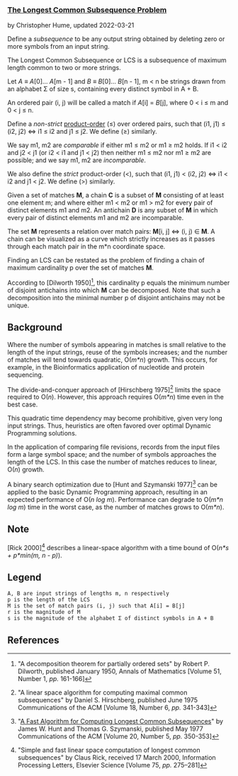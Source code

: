 ### [The Longest Common Subsequence Problem](http://en.wikipedia.org/wiki/Longest_common_subsequence_problem)
by Christopher Hume, updated 2022-03-21

Define a *subsequence* to be any output string obtained by deleting zero or more symbols from an input string.

The Longest Common Subsequence or LCS is a subsequence of maximum length common to two or more strings.

Let *A* &equiv; *A*[0]&hellip; *A*[m - 1] and *B* &equiv; *B*[0]&hellip; *B*[n - 1], m &lt; n be strings drawn from an alphabet &Sigma; of size s, containing every distinct symbol in A + B.

An ordered pair (i, j) will be called a match if *A*[i] = *B*[j], where 0 &lt; i &leq; m and 0 &lt; j &leq; n.

Define a *non-strict* [product-order](https://en.wikipedia.org/wiki/Product_order) (&leq;) over ordered pairs, such that (i1, j1) &leq; (i2, j2) &hArr; i1 &leq; i2 and j1 &leq; j2.  We define (&geq;) similarly.

We say m1, m2 are *comparable* if either m1 &leq; m2 or m1 &geq; m2 holds.  If i1 &lt; i2 and j2 &lt; j1 (or i2 &lt; i1 and j1 &lt; j2) then neither m1 &leq; m2 nor m1 &geq; m2 are possible; and we say m1, m2 are *incomparable*.

We also define the *strict* product-order (&lt;), such that (i1, j1) &lt; (i2, j2) &hArr; i1 &lt; i2 and j1 &lt; j2.  We define (&gt;) similarly.

Given a set of matches **M**, a chain **C** is a subset of **M** consisting of at least one element m; and where either m1 &lt; m2 or m1 &gt; m2 for every pair of distinct elements m1 and m2.  An antichain **D** is any subset of **M** in which every pair of distinct elements m1 and m2 are incomparable.

The set **M** represents a relation over match pairs: **M**[i, j] &hArr; (i, j) &isin; **M**.  A chain can be visualized as a curve which strictly increases as it passes through each match pair in the m\*n coordinate space.

Finding an LCS can be restated as the problem of finding a chain of maximum cardinality p over the set of matches **M**.

According to [Dilworth 1950][^1], this cardinality p equals the minimum number of disjoint antichains into which **M** can be decomposed.  Note that such a decomposition into the minimal number p of disjoint antichains may not be unique.

## Background

Where the number of symbols appearing in matches is small relative to the length of the input strings, reuse of the symbols increases; and the number of matches will tend towards quadratic, O(*m\*n*) growth.  This occurs, for example, in the Bioinformatics application of nucleotide and protein sequencing.

The divide-and-conquer approach of [Hirschberg 1975][^3] limits the space required to O(*n*).  However, this approach requires O(*m\*n*) time even in the best case.

This quadratic time dependency may become prohibitive, given very long input strings.  Thus, heuristics are often favored over optimal Dynamic Programming solutions.

In the application of comparing file revisions, records from the input files form a large symbol space; and the number of symbols approaches the length of the LCS.  In this case the number of matches reduces to linear, O(*n*) growth.

A binary search optimization due to [Hunt and Szymanski 1977][^5] can be applied to the basic Dynamic Programming approach, resulting in an expected performance of O(*n log m*).  Performance can degrade to O(*m\*n log m*) time in the worst case, as the number of matches grows to O(*m\*n*).

## Note

[Rick 2000][^6] describes a linear-space algorithm with a time bound of O(*n\*s + p\*min(m, n - p)*).

## Legend

    A, B are input strings of lengths m, n respectively
    p is the length of the LCS
    M is the set of match pairs (i, j) such that A[i] = B[j]
    r is the magnitude of M
    s is the magnitude of the alphabet Σ of distinct symbols in A + B

## References

[^1]: "A decomposition theorem for partially ordered sets"
by Robert P. Dilworth, published January 1950,
Annals of Mathematics [Volume 51, Number 1, *pp.* 161-166]

[^2]: "A New Practical Linear Space Algorithm for the Longest Common
Subsequence Problem" by Heiko Goeman and Michael Clausen,
published 2002, Kybernetika [Volume 38, Issue 1, *pp.* 45-66]

[^3]: "A linear space algorithm for computing maximal common subsequences"
by Daniel S. Hirschberg, published June 1975
Communications of the ACM [Volume 18, Number 6, *pp.* 341-343]

[^4]: "An Algorithm for Differential File Comparison"
by James W. Hunt and M. Douglas McIlroy, June 1976
Computing Science Technical Report, Bell Laboratories 41

[^5]: "[A Fast Algorithm for Computing Longest Common Subsequences](http:www.cs.bgu.ac.il/~dpaa111/wiki.files/HuntSzymanski.pdf)"
by James W. Hunt and Thomas G. Szymanski, published May 1977
Communications of the ACM [Volume 20, Number 5, *pp.* 350-353]

[^6]: "Simple and fast linear space computation of longest common subsequences"
by Claus Rick, received 17 March 2000, Information Processing Letters,
Elsevier Science [Volume 75, *pp.* 275–281]
